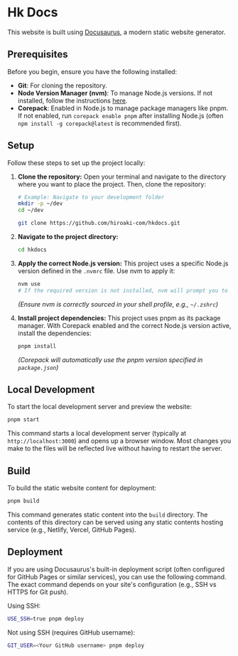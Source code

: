 # Hk Docs

This website is built using [Docusaurus](https://docusaurus.io/), a modern static website generator.

## Prerequisites

Before you begin, ensure you have the following installed:

*   **Git**: For cloning the repository.
*   **Node Version Manager (nvm)**: To manage Node.js versions. If not installed, follow the instructions [here](https://github.com/nvm-sh/nvm#install--update-script).
*   **Corepack**: Enabled in Node.js to manage package managers like pnpm. If not enabled, run `corepack enable pnpm` after installing Node.js (often `npm install -g corepack@latest` is recommended first).

## Setup

Follow these steps to set up the project locally:

1.  **Clone the repository:**
    Open your terminal and navigate to the directory where you want to place the project. Then, clone the repository:
    ```bash
    # Example: Navigate to your development folder
    mkdir -p ~/dev
    cd ~/dev

    git clone https://github.com/hiroaki-com/hkdocs.git
    ```

2.  **Navigate to the project directory:**
    ```bash
    cd hkdocs
    ```

3.  **Apply the correct Node.js version:**
    This project uses a specific Node.js version defined in the `.nvmrc` file. Use nvm to apply it:
    ```bash
    nvm use
    # If the required version is not installed, nvm will prompt you to install it. Follow the instructions.
    ```
    *(Ensure nvm is correctly sourced in your shell profile, e.g., `~/.zshrc`)*

4.  **Install project dependencies:**
    This project uses pnpm as its package manager. With Corepack enabled and the correct Node.js version active, install the dependencies:
    ```bash
    pnpm install
    ```
    *(Corepack will automatically use the pnpm version specified in `package.json`)*

## Local Development

To start the local development server and preview the website:

```bash
pnpm start
```

This command starts a local development server (typically at `http://localhost:3000`) and opens up a browser window. Most changes you make to the files will be reflected live without having to restart the server.

## Build

To build the static website content for deployment:

```bash
pnpm build
```

This command generates static content into the `build` directory. The contents of this directory can be served using any static contents hosting service (e.g., Netlify, Vercel, GitHub Pages).

## Deployment

If you are using Docusaurus's built-in deployment script (often configured for GitHub Pages or similar services), you can use the following command. The exact command depends on your site's configuration (e.g., SSH vs HTTPS for Git push).

Using SSH:

```bash
USE_SSH=true pnpm deploy
```

Not using SSH (requires GitHub username):

```bash
GIT_USER=<Your GitHub username> pnpm deploy
```

